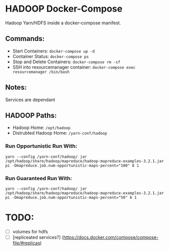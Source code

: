 # HADOOP Docker-Compose
Hadoop Yarn/HDFS inside a docker-compose manifest.


## Commands:
- Start Containers: `docker-compose up -d`
- Container Status: `docker-compose ps`
- Stop and Delete Containers: `docker-compose rm -sf`
- SSH into resourcemanager container: `docker-compose exec resourcemanager /bin/bash`

## Notes:
Services are dependant

## HADOOP Paths:
- Hadoop Home: `/opt/hadoop`
- Distrubted Hadoop Home: `/yarn-conf/hadoop`

### Run Opportunistic Run With:
`yarn --config /yarn-conf/hadoop/ jar /opt/hadoop/share/hadoop/mapreduce/hadoop-mapreduce-examples-3.2.1.jar pi -Dmapreduce.job.num-opportunistic-maps-percent="100" 6 1`

### Run Guaranteed Run With:
`yarn --config /yarn-conf/hadoop/ jar /opt/hadoop/share/hadoop/mapreduce/hadoop-mapreduce-examples-3.2.1.jar pi -Dmapreduce.job.num-opportunistic-maps-percent="50" 6 1`


# TODO:
- [ ] volumes for hdfs
- [ ] [repliceated services?] (https://docs.docker.com/compose/compose-file/#replicas)

